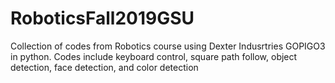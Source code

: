 # RoboticsFall2019GSU
Collection of codes from Robotics course using Dexter Indusrtries GOPIGO3 in python. 
Codes include keyboard control, square path follow, object detection, face detection, and color detection
